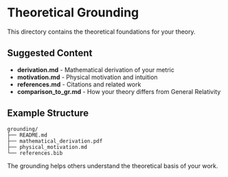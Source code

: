 # Theoretical Grounding

This directory contains the theoretical foundations for your theory.

## Suggested Content

- **derivation.md** - Mathematical derivation of your metric
- **motivation.md** - Physical motivation and intuition
- **references.md** - Citations and related work
- **comparison_to_gr.md** - How your theory differs from General Relativity

## Example Structure

```
grounding/
├── README.md
├── mathematical_derivation.pdf
├── physical_motivation.md
└── references.bib
```

The grounding helps others understand the theoretical basis of your work. 
